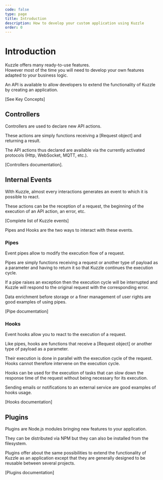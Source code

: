 ```yaml
---
code: false
type: page
title: Introduction
description: How to develop your custom application using Kuzzle
order: 0
---
```


# Introduction

Kuzzle offers many ready-to-use features.  
However most of the time you will need to develop your own features adapted to your business logic.

An API is available to allow developers to extend the functionality of Kuzzle by creating an application.  

[See Key Concepts]

## Controllers

Controllers are used to declare new API actions.  

These actions are simply functions receiving a [Request object] and returning a result.

The API actions thus declared are available via the currently activated protocols (Http, WebSocket, MQTT, etc.).

[Controllers documentation].

## Internal Events

WIth Kuzzle, almost every interactions generates an event to which it is possible to react.

These actions can be the reception of a request, the beginning of the execution of an API action, an error, etc.  

[Complete list of Kuzzle events]

Pipes and Hooks are the two ways to interact with these events.

### Pipes

Event pipes allow to modify the execution flow of a request.

Pipes are simply functions receiving a request or another type of payload as a parameter and having to return it so that Kuzzle continues the execution cycle.

If a pipe raises an exception then the execution cycle will be interrupted and Kuzzle will respond to the original request with the corresponding error.

Data enrichment before storage or a finer management of user rights are good examples of using pipes.

[Pipe documentation]

### Hooks

Event hooks allow you to react to the execution of a request.

Like pipes, hooks are functions that receive a [Request object] or another type of payload as a parameter.

Their execution is done in parallel with the execution cycle of the request. Hooks cannot therefore intervene on the execution cycle.

Hooks can be used for the execution of tasks that can slow down the response time of the request without being necessary for its execution.

Sending emails or notifications to an external service are good examples of hooks usage.

[Hooks documentation]

## Plugins

Plugins are Node.js modules bringing new features to your application.

They can be distributed via NPM but they can also be installed from the filesystem.

Plugins offer about the same possibilities to extend the functionality of Kuzzle as an application except that they are generally designed to be reusable between several projects.

[Plugins documentation]

